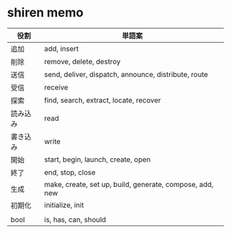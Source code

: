# shiren memo
|役割|単語案 |
|----|----|
|追加|add, insert|
|削除|remove, delete, destroy|
|送信|send, deliver, dispatch, announce, distribute, route|
|受信|receive|
|探索|find, search, extract, locate, recover|
|読み込み|read|
|書き込み|write|
|開始|start, begin, launch, create, open|
|終了|end, stop, close|
|生成|make, create, set up, build, generate, compose, add, new|
|初期化|initialize, init|
|||
|bool|is, has, can, should